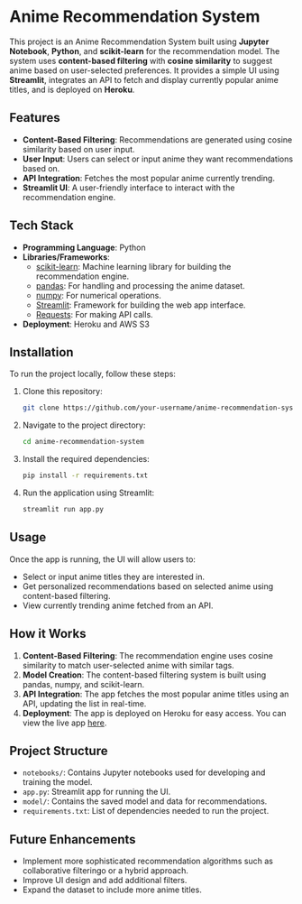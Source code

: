 # Anime Recommendation System

This project is an Anime Recommendation System built using **Jupyter Notebook**, **Python**, and **scikit-learn** for the recommendation model. The system uses **content-based filtering** with **cosine similarity** to suggest anime based on user-selected preferences. It provides a simple UI using **Streamlit**, integrates an API to fetch and display currently popular anime titles, and is deployed on **Heroku**.

## Features

- **Content-Based Filtering**: Recommendations are generated using cosine similarity based on user input.
- **User Input**: Users can select or input anime they want recommendations based on.
- **API Integration**: Fetches the most popular anime currently trending.
- **Streamlit UI**: A user-friendly interface to interact with the recommendation engine.


## Tech Stack

- **Programming Language**: Python
- **Libraries/Frameworks**:
  - [scikit-learn](https://scikit-learn.org/stable/): Machine learning library for building the recommendation engine.
  - [pandas](https://pandas.pydata.org/): For handling and processing the anime dataset.
  - [numpy](https://numpy.org/): For numerical operations.
  - [Streamlit](https://streamlit.io/): Framework for building the web app interface.
  - [Requests](https://docs.python-requests.org/en/master/): For making API calls.
- **Deployment**: Heroku and AWS S3

## Installation

To run the project locally, follow these steps:

1. Clone this repository:
   ```bash
   git clone https://github.com/your-username/anime-recommendation-system.git
   ```

2. Navigate to the project directory:
   ```bash
   cd anime-recommendation-system
   ```

3. Install the required dependencies:
   ```bash
   pip install -r requirements.txt
   ```


4. Run the application using Streamlit:
   ```bash
   streamlit run app.py
   ```
   
## Usage

Once the app is running, the UI will allow users to:

- Select or input anime titles they are interested in.
- Get personalized recommendations based on selected anime using content-based filtering.
- View currently trending anime fetched from an API.

## How it Works

1. **Content-Based Filtering**: The recommendation engine uses cosine similarity to match user-selected anime with similar tags.
2. **Model Creation**: The content-based filtering system is built using pandas, numpy, and scikit-learn.
3. **API Integration**: The app fetches the most popular anime titles using an API, updating the list in real-time.
5. **Deployment**: The app is deployed on Heroku for easy access. You can view the live app [here](https://your-app-name.herokuapp.com).

## Project Structure

- `notebooks/`: Contains Jupyter notebooks used for developing and training the model.
- `app.py`: Streamlit app for running the UI.
- `model/`: Contains the saved model and data for recommendations.
- `requirements.txt`: List of dependencies needed to run the project.

## Future Enhancements

- Implement more sophisticated recommendation algorithms such as collaborative filteringo or a hybrid approach.
- Improve UI design and add additional filters.
- Expand the dataset to include more anime titles.




